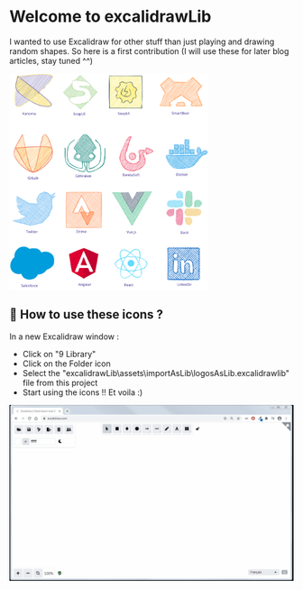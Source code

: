 # Welcome to excalidrawLib


I wanted to use Excalidraw for other stuff than just playing and drawing random shapes.
So here is a first contribution (I will use these for later blog articles, stay tuned ^^)

<img src="assets/aFewLogos.svg" width=70%>

## :thinking: How to use these icons ?
In a new Excalidraw window : 
- Click on "9 Library"
- Click on the Folder icon
- Select the "excalidrawLib\assets\importAsLib\logosAsLib.excalidrawlib" file from this project
- Start using the icons !! Et voila :)

![HowTo](assets/gifs/importLib.gif)
